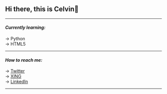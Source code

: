 ## Hi there, this is Celvin👋

---

#### *Currently learning:*
-> Python\
-> HTML5

---

#### *How to reach me:*
-> [Twitter](https://twitter.com/celvinbr)\
-> [XING](https://www.xing.com/profile/Celvin_Braun)\
-> [LinkedIn](https://www.linkedin.com/in/celvin-braun/)

---

<!--
- 🔭 I’m currently working on ...
- 🌱 I’m currently learning ...
- 👯 I’m looking to collaborate on ...
- 🤔 I’m looking for help with ...
- 💬 Ask me about ...
- 📫 How to reach me: ...
- 😄 Pronouns: ...
- ⚡ Fun fact: ...
- 📫 How to reach me: ...
-->
